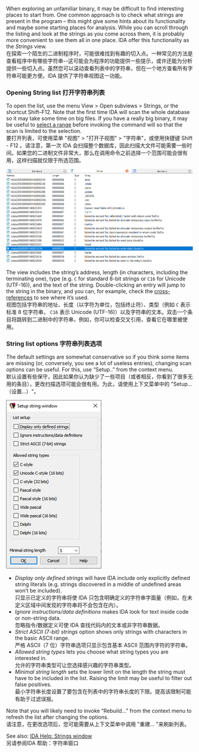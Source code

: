 When exploring an unfamiliar binary, it may be difficult to find interesting places to start from. One common approach is to check what strings are present in the program – this might give some hints about its functionality and maybe some starting places for analysis. While you can scroll through the listing and look at the strings as you come across them, it is probably more convenient to see them all in one place. IDA offer this functionality as the _Strings_ view.  
在探索一个陌生的二进制程序时，可能很难找到有趣的切入点。一种常见的方法是查看程序中有哪些字符串--这可能会为程序的功能提供一些提示，或许还能为分析提供一些切入点。虽然您可以滚动查看列表中的字符串，但在一个地方查看所有字符串可能更方便。IDA 提供了字符串视图这一功能。

### Opening String list 打开字符串列表

To open the list, use the menu View > Open subviews > Strings, or the shortcut Shift–F12. Note that the first time IDA will scan the whole database so it may take some time on big files. If you have a really big binary, it may be useful to [select a range](https://hex-rays.com/blog/igor-tip-of-the-week-03-selection-in-ida/) before invoking the command will so that the scan is limited to the selection.  
要打开列表，可使用菜单 "视图" > "打开子视图" > "字符串"，或使用快捷键 Shift - F12 。请注意，第一次 IDA 会扫描整个数据库，因此扫描大文件可能需要一些时间。如果您的二进制文件非常大，那么在调用命令之前选择一个范围可能会很有用，这样扫描就仅限于所选范围。

![](assets/2023/02/strings1.png)

The view includes the string’s address, length (in characters, including the terminating one), type (e.g. `C` for standard 8-bit strings or `C16` for Unicode (UTF-16)), and the text of the string. Double-clicking an entry will jump to the string in the binary, and you can, for example, check the [cross-references](https://hex-rays.com/blog/igor-tip-of-the-week-16-cross-references/) to see where it’s used.  
视图包括字符串的地址、长度（以字符为单位，包括终止符）、类型（例如 `C` 表示标准 8 位字符串， `C16` 表示 Unicode (UTF-16)）以及字符串的文本。双击一个条目将跳转到二进制中的字符串，例如，你可以检查交叉引用，查看它在哪里被使用。

### String list options 字符串列表选项

The default settings are somewhat conservative so if you think some items are missing (or, conversely, you see a lot of useless entries), changing scan options can be useful. For this, use “Setup..” from the context menu.  
默认设置有些保守，因此如果你认为缺少了一些项目（或者相反，你看到了很多无用的条目），更改扫描选项可能会很有用。为此，请使用上下文菜单中的 "Setup...（设置...）"。

![](assets/2023/02/strings2.png)

-   _Display only defined strings_ will have IDA include only explicitly defined string literals (e.g. strings discovered in a middle of undefined areas won’t be included).  
    只显示已定义的字符串将使 IDA 只包含明确定义的字符串字面量（例如，在未定义区域中间发现的字符串将不会包含在内）。
-   _Ignore instructions/data definitions_ makes IDA look for text inside code or non-string data.  
    忽略指令/数据定义可使 IDA 查找代码内的文本或非字符串数据。
-   _Strict ASCII (7-bit) strings_ option shows only strings with characters in the basic ASCII range.   
    严格 ASCII（7 位）字符串选项只显示包含基本 ASCII 范围内字符的字符串。
-   _Allowed string types_ lets you choose what string types you are interested in.  
    允许的字符串类型可让您选择感兴趣的字符串类型。
-   _Minimal string length_ sets the lower limit on the length the string must have to be included in the list. Raising the limit may be useful to filter out false positives.  
    最小字符串长度设置了要包含在列表中的字符串长度的下限。提高该限制可能有助于过滤误报。

Note that you will likely need to invoke “Rebuild…” from the context menu to refresh the list after changing the options.  
请注意，在更改选项后，您可能需要从上下文菜单中调用 "重建... "来刷新列表。

See also: [IDA Help: Strings window](https://www.hex-rays.com/products/ida/support/idadoc/1379.shtml)  
另请参阅IDA 帮助：字符串窗口